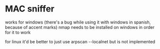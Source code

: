 # MAC sniffer

works for windows (there's a bug while using it with windows in spanish, because of accent marks)
nmap needs to be installed on windows in order for it to work

for linux it'd be better to just use arpscan --localnet but is not implemented
